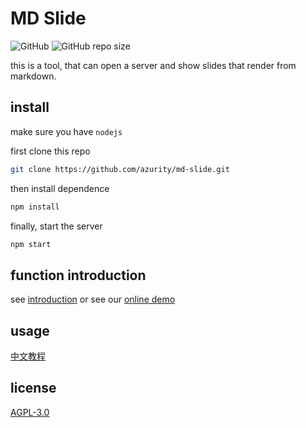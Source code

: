 # MD Slide

![GitHub](https://img.shields.io/github/license/azurity/md-slide) ![GitHub repo size](https://img.shields.io/github/repo-size/azurity/md-slide)

this is a tool, that can open a server and show slides that render from markdown.

## install

make sure you have `nodejs`

first clone this repo
```bash
git clone https://github.com/azurity/md-slide.git
```

then install dependence
```bash
npm install
```

finally, start the server
```bash
npm start
```

## function introduction

see [introduction](slides/introduction.md) or see our [online demo](https://slide.azurity.run:3043)

## usage

[中文教程](https://github.com/azurity/md-slide/wiki/Tutorial)

## license

[AGPL-3.0](LICENSE)
